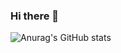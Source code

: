 ### Hi there 👋
![Anurag's GitHub stats](https://github-readme-stats.vercel.app/api?username=anuraghazra&theme=onedark&show_icons=true)

<!--
**Lagstill/Lagstill** is a ✨ _special_ ✨ repository because its `README.md` (this file) appears on your GitHub profile.

Here are some ideas to get you started:

- 🔭 I’m currently working on ...
- 🌱 I’m currently learning ...
- 👯 I’m looking to collaborate on ...
- 🤔 I’m looking for help with ...
- 💬 Ask me about ...
- 📫 How to reach me: ...
- 😄 Pronouns: ...
- ⚡ Fun fact: ...
-->
